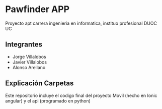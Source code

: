 
# Pawfinder APP

Proyecto apt carrera ingenieria en informatica, instituo profesional DUOC UC




## Integrantes

- Jorge Villalobos
- Javier Villalobos
- Alonso Arellano

## Explicación Carpetas

Este repositorio incluye el codigo final del proyecto Movil (hecho en Ionic angular) y el api (programado en python)


